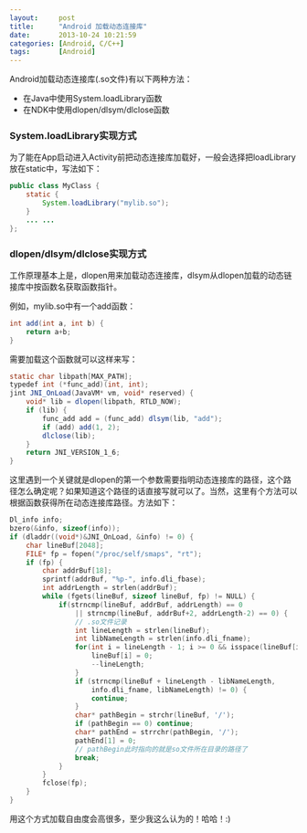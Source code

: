 ```yaml
---
layout:     post
title:      "Android 加载动态连接库"
date:       2013-10-24 10:21:59
categories: [Android, C/C++]
tags:       [Android]
---
```


Android加载动态连接库(.so文件)有以下两种方法<!--more-->：

- 在Java中使用System.loadLibrary函数
- 在NDK中使用dlopen/dlsym/dlclose函数

### System.loadLibrary实现方式

为了能在App启动进入Activity前把动态连接库加载好，一般会选择把loadLibrary放在static中，写法如下：

```java 
public class MyClass {
	static {
		System.loadLibrary("mylib.so");
	}
	... ...
};
```

### dlopen/dlsym/dlclose实现方式

工作原理基本上是，dlopen用来加载动态连接库，dlsym从dlopen加载的动态链接库中按函数名获取函数指针。

例如，mylib.so中有一个add函数：

```java
int add(int a, int b) {
	return a+b;
}
```

需要加载这个函数就可以这样来写：

```java
static char libpath[MAX_PATH];
typedef int (*func_add)(int, int);
jint JNI_OnLoad(JavaVM* vm, void* reserved) {
	void* lib = dlopen(libpath, RTLD_NOW);
	if (lib) {
		func_add add = (func_add) dlsym(lib, "add");
		if (add) add(1, 2);
		dlclose(lib);
	}
	return JNI_VERSION_1_6;
}
```

这里遇到一个关键就是dlopen的第一个参数需要指明动态连接库的路径，这个路径怎么确定呢？如果知道这个路径的话直接写就可以了。当然，这里有个方法可以根据函数获得所在动态连接库路径。方法如下：

```c
Dl_info info;
bzero(&info, sizeof(info));
if (dladdr((void*)&JNI_OnLoad, &info) != 0) {
	char lineBuf[2048];
	FILE* fp = fopen("/proc/self/smaps", "rt");
	if (fp) {
		char addrBuf[18];
		sprintf(addrBuf, "%p-", info.dli_fbase);
		int addrLength = strlen(addrBuf);
		while (fgets(lineBuf, sizeof lineBuf, fp) != NULL) {
			if(strncmp(lineBuf, addrBuf, addrLength) == 0
				|| strncmp(lineBuf, addrBuf+2, addrLength-2) == 0) {
				// .so文件记录
				int lineLength = strlen(lineBuf);
				int libNameLength = strlen(info.dli_fname);
				for(int i = lineLength - 1; i >= 0 && isspace(lineBuf[i]); --i) {
					lineBuf[i] = 0;
					--lineLength;
				}
				if (strncmp(lineBuf + lineLength - libNameLength,
					info.dli_fname, libNameLength) != 0) {
					continue;
				}
				char* pathBegin = strchr(lineBuf, '/');
				if (pathBegin == 0) continue;
				char* pathEnd = strrchr(pathBegin, '/');
				pathEnd[1] = 0;
				// pathBegin此时指向的就是so文件所在目录的路径了
				break;
			}
		}
		fclose(fp);
	}
}
```

用这个方式加载自由度会高很多，至少我这么认为的！哈哈！:)

